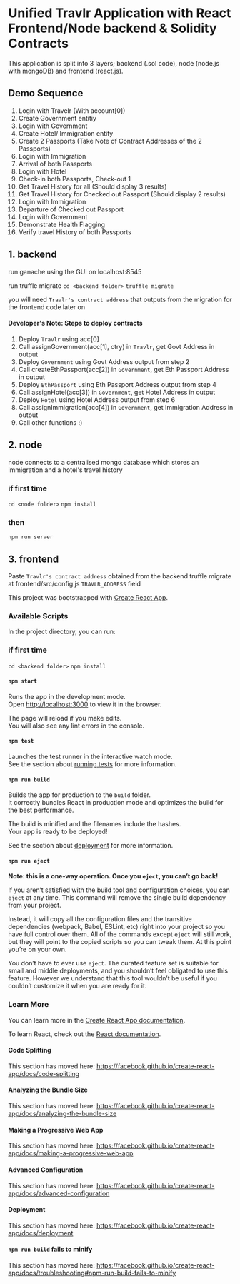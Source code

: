 # Unified Travlr Application with React Frontend/Node backend & Solidity Contracts
This application is split into 3 layers; backend (.sol code), node (node.js with mongoDB) and frontend (react.js).


## Demo Sequence 
1. Login with Travelr (With account[0])
2. Create Government entitiy
3. Login with Government 
4. Create Hotel/ Immigration entity
5. Create 2 Passports (Take Note of Contract Addresses of the 2 Passports)
6. Login with Immigration
7. Arrival of both Passports
8. Login with Hotel
9. Check-in both Passports, Check-out 1
10. Get Travel History for all (Should display 3 results)
11. Get Travel History for Checked out Passport (Should display 2 results)
12. Login with Immigration 
13. Departure of Checked out Passport
14. Login with Government
15. Demonstrate Health Flagging
16. Verify travel History of both Passports

## 1. backend 

run ganache using the GUI on localhost:8545

run truffle migrate 
``cd <backend folder>``
``truffle migrate``

you will need `Travlr's contract address` that outputs from the migration for the frontend code later on

#### Developer's Note: Steps to deploy contracts
1. Deploy `Travlr` using acc[0]
2. Call assignGovernment(acc[1], ctry) in `Travlr`, get Govt Address in output
3. Deploy `Government` using Govt Address output from step 2
4. Call createEthPassport(acc[2]) in `Government`, get Eth Passport Address in output
5. Deploy `EthPassport` using Eth Passport Address output from step 4
6. Call assignHotel(acc[3]) in `Government`, get Hotel Address in output
7. Deploy `Hotel` using Hotel Address output from step 6
8. Call assignImmigration(acc[4]) in `Government`, get Immigration Address in output
9. Call other functions :)


## 2. node
node connects to a centralised mongo database which stores an immigration and a hotel's travel history

### if first time
``cd <node folder>``
``npm install``

### then
``npm run server``


## 3. frontend

Paste `Travlr's contract address` obtained from the backend truffle migrate at frontend/src/config.js `TRAVLR_ADDRESS` field

This project was bootstrapped with [Create React App](https://github.com/facebook/create-react-app).

### Available Scripts

In the project directory, you can run:

### if first time
``cd <backend folder>``
``npm install``

#### `npm start`

Runs the app in the development mode.<br />
Open [http://localhost:3000](http://localhost:3000) to view it in the browser.

The page will reload if you make edits.<br />
You will also see any lint errors in the console.

#### `npm test`

Launches the test runner in the interactive watch mode.<br />
See the section about [running tests](https://facebook.github.io/create-react-app/docs/running-tests) for more information.

#### `npm run build`

Builds the app for production to the `build` folder.<br />
It correctly bundles React in production mode and optimizes the build for the best performance.

The build is minified and the filenames include the hashes.<br />
Your app is ready to be deployed!

See the section about [deployment](https://facebook.github.io/create-react-app/docs/deployment) for more information.

#### `npm run eject`

**Note: this is a one-way operation. Once you `eject`, you can’t go back!**

If you aren’t satisfied with the build tool and configuration choices, you can `eject` at any time. This command will remove the single build dependency from your project.

Instead, it will copy all the configuration files and the transitive dependencies (webpack, Babel, ESLint, etc) right into your project so you have full control over them. All of the commands except `eject` will still work, but they will point to the copied scripts so you can tweak them. At this point you’re on your own.

You don’t have to ever use `eject`. The curated feature set is suitable for small and middle deployments, and you shouldn’t feel obligated to use this feature. However we understand that this tool wouldn’t be useful if you couldn’t customize it when you are ready for it.

### Learn More

You can learn more in the [Create React App documentation](https://facebook.github.io/create-react-app/docs/getting-started).

To learn React, check out the [React documentation](https://reactjs.org/).

#### Code Splitting

This section has moved here: https://facebook.github.io/create-react-app/docs/code-splitting

#### Analyzing the Bundle Size

This section has moved here: https://facebook.github.io/create-react-app/docs/analyzing-the-bundle-size

#### Making a Progressive Web App

This section has moved here: https://facebook.github.io/create-react-app/docs/making-a-progressive-web-app

#### Advanced Configuration

This section has moved here: https://facebook.github.io/create-react-app/docs/advanced-configuration

#### Deployment

This section has moved here: https://facebook.github.io/create-react-app/docs/deployment

#### `npm run build` fails to minify

This section has moved here: https://facebook.github.io/create-react-app/docs/troubleshooting#npm-run-build-fails-to-minify
